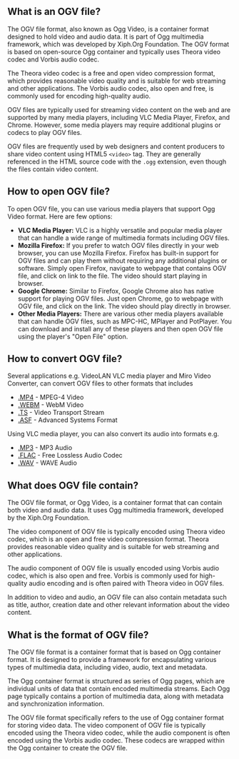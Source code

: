 ## What is an OGV file?

The OGV file format, also known as Ogg Video, is a container format designed to hold video and audio data. It is part of Ogg multimedia framework, which was developed by Xiph.Org Foundation. The OGV format is based on open-source Ogg container and typically uses Theora video codec and Vorbis audio codec.

The Theora video codec is a free and open video compression format, which provides reasonable video quality and is suitable for web streaming and other applications. The Vorbis audio codec, also open and free, is commonly used for encoding high-quality audio.

OGV files are typically used for streaming video content on the web and are supported by many media players, including VLC Media Player, Firefox, and Chrome. However, some media players may require additional plugins or codecs to play OGV files. 


OGV files are frequently used by web designers and content producers to share video content using HTML5 `<video>` tag. They are generally referenced in the HTML source code with the `.ogg` extension, even though the files contain video content.

## How to open OGV file?

To open OGV file, you can use various media players that support Ogg Video format. Here are few options:

- **VLC Media Player:** VLC is a highly versatile and popular media player that can handle a wide range of multimedia formats including OGV files.
- **Mozilla Firefox:** If you prefer to watch OGV files directly in your web browser, you can use Mozilla Firefox. Firefox has built-in support for OGV files and can play them without requiring any additional plugins or software. Simply open Firefox, navigate to webpage that contains OGV file, and click on link to the file. The video should start playing in browser.
- **Google Chrome:** Similar to Firefox, Google Chrome also has native support for playing OGV files. Just open Chrome, go to webpage with OGV file, and click on the link. The video should play directly in browser.
- **Other Media Players:** There are various other media players available that can handle OGV files, such as MPC-HC, MPlayer and PotPlayer. You can download and install any of these players and then open OGV file using the player's "Open File" option.

## How to convert OGV file?

Several applications e.g. VideoLAN VLC media player and Miro Video Converter, can convert OGV files to other formats that includes

- [.MP4](/video/mp4/) - MPEG-4 Video
- [.WEBM](/video/webm/) - WebM Video
- [.TS](/video/ts/) - Video Transport Stream
- [.ASF](/video/asf/) - Advanced Systems Format

Using VLC media player, you can also convert its audio into formats e.g.

- [.MP3](/audio/mp3/) - MP3 Audio
- [.FLAC](/audio/flac/) - Free Lossless Audio Codec
- [.WAV](/audio/wav/) - WAVE Audio

## What does OGV file contain?

The OGV file format, or Ogg Video, is a container format that can contain both video and audio data. It uses Ogg multimedia framework, developed by the Xiph.Org Foundation.

The video component of OGV file is typically encoded using Theora video codec, which is an open and free video compression format. Theora provides reasonable video quality and is suitable for web streaming and other applications.

The audio component of OGV file is usually encoded using Vorbis audio codec, which is also open and free. Vorbis is commonly used for high-quality audio encoding and is often paired with Theora video in OGV files.

In addition to video and audio, an OGV file can also contain metadata such as title, author, creation date and other relevant information about the video content.

## What is the format of OGV file?

The OGV file format is a container format that is based on Ogg container format. It is designed to provide a framework for encapsulating various types of multimedia data, including video, audio, text and metadata.

The Ogg container format is structured as series of Ogg pages, which are individual units of data that contain encoded multimedia streams. Each Ogg page typically contains a portion of multimedia data, along with metadata and synchronization information.

The OGV file format specifically refers to the use of Ogg container format for storing video data. The video component of OGV file is typically encoded using the Theora video codec, while the audio component is often encoded using the Vorbis audio codec. These codecs are wrapped within the Ogg container to create the OGV file.
